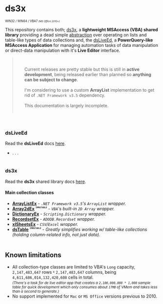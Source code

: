 # __ds3x__
<sup><sup>WIN32 / WIN64 / VBA7 <small><i>(MS Office 2010+)</i></small></sup></sup>

This repository contains both; [ds3x](./ds3x-lib/README.md), a **lightweight MSAccess (VBA) shared library** providing a dead simple <u>abstraction</u> over operating on lists and table-like types of data collections and, the [dsLiveEd](./live-editor-app/README.md), a **PowerQuery-like MSAccess Application** for managing automation tasks of data manipulation or direct-data manipulation with it's **Live Editor** interface. 

<blockquote><br/><ul>
Current releases are pretty stable but this is still in <b>active development</b>, being released earlier than planned so <b>anything can be subject to change</b>.
<br/><br/>
I'm considering to use a custom <b>ArrayList</b> implementation to get rid of <code>.NET Framework v3.5</code> dependency.
<br/><br/>
This documentation is largely incomplete.
<br/><br/>
</ul></blockquote>
<br/>

### __dsLiveEd__

Read the __dsLiveEd__ docs [here](./live-editor-app/README.md).

- . . .
<br/><br/>

### __ds3x__

Read the **ds3x** shared library docs [here](./ds3x-lib/README.md).

#### __Main collection classes__

  - __[ArrayListEx](./ds3x-lib/ArrayListEx.md)__ - *`.NET Framework v3.5`'s `ArrayList` wrapper.*
  - __[Array2dEx](./ds3x-lib/Array2dEx.md)__ <sup><sub><sup><kbd><code>__IMMUTABLE__</code></kbd></sup></sub></sup> - *`VBA`'s built-in `2D Array` wrapper.*
  - __[DictionaryEx](./ds3x-lib/DictionaryEx.md)__ - *`Scripting.Dictionary` wrapper.*
  - __[RecordsetEx](./ds3x-lib/RecordsetEx.md)__ - *`ADODB.Recordset` wrapper.*
  - __[xlSheetsEx](./ds3x-lib/xlSheetsEx.md)__ - *`CSV`/`Excel` wrapper.*
  - __[dsTable](./ds3x-lib/dsTable.md)__ <sup><sub><sup><kbd><code>__IMMUTABLE__</code></kbd></sup></sub></sup> - *Greatly simplifies working w/ table-like collections (holding column-related info, not just data).*
<br/><br/>

## __Known limitations__

- All collection-type classes are limited to VBA's `Long` capacity, `2,147,483,647` rows <sup><sub>x</sub></sup> `2,147,483,647` columns, being `4,611,686,014,132,420,608` cells in total.
<br/><small><i>(There's a task for de live editor app that creates a `2,100,000,000 * 1,000` sample table for quick development which only consumes about `17MB` of VMem and takes less than a second to generate.)</i></small>
- No support implemented for `Mac` or `MS Office` versions previous to 2010.

